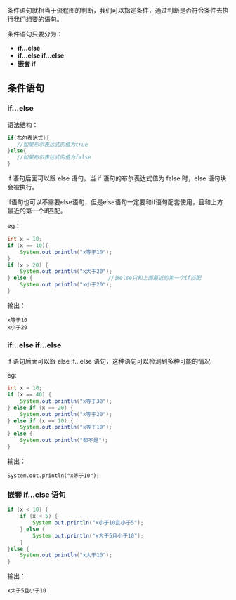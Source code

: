 条件语句就相当于流程图的判断，我们可以指定条件，通过判断是否符合条件去执行我们想要的语句。

条件语句只要分为：

- **if...else**
- **if...else if...else**
- **嵌套 if**



## 条件语句

### if...else

语法结构：

```java
if(布尔表达式){
   //如果布尔表达式的值为true
}else{
   //如果布尔表达式的值为false
}
```

if 语句后面可以跟 else 语句，当 if 语句的布尔表达式值为 false 时，else 语句块会被执行。

if语句也可以不需要else语句，但是else语句一定要和if语句配套使用，且和上方最近的第一个if匹配。

eg：

```java
int x = 10;
if (x == 10){
    System.out.println("x等于10");
}
if (x > 20) {
    System.out.println("x大于20");
} else {						//该else只和上面最近的第一个if匹配
    System.out.println("x小于20");
}
```

输出：

```
x等于10
x小于20
```

### if...else if...else

if 语句后面可以跟 else if…else 语句，这种语句可以检测到多种可能的情况

eg:

```java
int x = 10;
if (x == 40) {
    System.out.println("x等于30");
} else if (x == 20) {
    System.out.println("x等于20");
} else if (x == 10) {
    System.out.println("x等于10");
} else {
    System.out.println("都不是");
}
```

输出：

```
System.out.println("x等于10");
```



### 嵌套  if…else 语句

```java
if (x < 10) {
    if (x < 5) {
        System.out.println("x小于10且小于5");
    } else {
        System.out.println("x大于5且小于10");
    }
}else {
    System.out.println("x大于10");
}
```

输出：

```
x大于5且小于10
```

